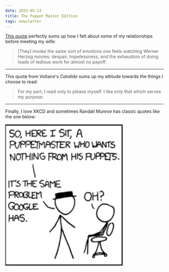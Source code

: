 ```yaml
---
date: 2022-05-23
title: The Puppet Master Edition
tags: newsletter
---
```


[This quote](https://grantland.com/the-triangle/mlb-shootaround-intriguing-second-half-story-lines/) perfectly sums up how I felt about some of my relationships before meeting my wife:

> [They] invoke the same sort of emotions one feels watching Werner Herzog movies: despair, hopelessness, and the exhaustion of doing loads of tedious work for almost no payoff.
___

This quote from Voltaire's *Candide* sums up my attitude towards the things I choose to read:

> For my part, I read only to please myself. I like only that which serves my purpose.
___

Finally, I love XKCD and sometimes Randall Munroe has classic quotes like the one below:

![puppet](https://raw.githubusercontent.com/muneer78/muneer78.github.io/master/images/xkcd.png)
